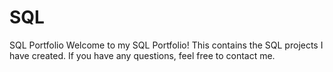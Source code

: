 # SQL
SQL Portfolio
Welcome to my SQL Portfolio! This contains the SQL projects I have created. If you have any questions, feel free to contact me. 
